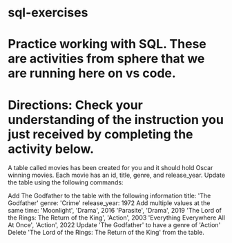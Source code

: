 # sql-exercises

# Practice working with SQL.  These are activities from sphere that we are running here on vs code.

# Directions: Check your understanding of the instruction you just received by completing the activity below.

A table called movies has been created for you and it should hold Oscar winning movies. Each movie has an id, title, genre, and release_year. Update the table using the following commands:

Add The Godfather to the table with the following information
title: 'The Godfather'
genre: 'Crime'
release_year: 1972
Add multiple values at the same time:
'Moonlight', 'Drama', 2016
'Parasite', 'Drama', 2019
'The Lord of the Rings: The Return of the King', 'Action', 2003
'Everything Everywhere All At Once', 'Action', 2022
Update 'The Godfather' to have a genre of 'Action'
Delete 'The Lord of the Rings: The Return of the King' from the table.